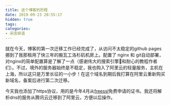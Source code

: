 ```yaml
---
title: 这个博客的历程
date: 2019-09-23 20:55:17
hidden: true
tags:
categories:
- 闲言碎语
---
```


就在今天，博客的第一次迁移工作已经完成了，从访问不太稳定的github pages挪到了我那租用了快三年的搬瓦工洛杉矶机房上。配置了 nginx 和 git自动部署，对nginx的简单配置算是了解了一点（感谢伟大的搜索引擎🙏和耐心的教程作者们）。不过，境外的服务器始终是不稳定，我也购入了阿里云的轻量服务，主机在上海，所以这只是万里长征的一小步！在这个域名到期后我打算在阿里云重新购买新域名，备案后进行第二次迁移。

今天我也添加了https协议，用的是今年4月从[freessl](https://freessl.cn)免费申请的证书。我还将解析dns的服务从腾讯云迁移到了阿里云，方便以后操作。